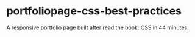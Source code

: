 # portfoliopage-css-best-practices
A responsive portfolio page built after read the book:  CSS in 44 minutes.
